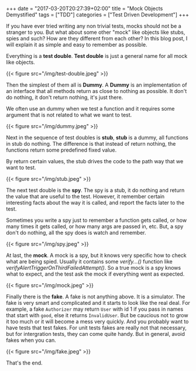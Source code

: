 +++
date = "2017-03-20T20:27:39+02:00"
title = "Mock Objects Demystified"
tags = ["TDD"]
categories = ["Test Driven Development"]
+++

If you have ever tried writing any non trivial tests, mocks should not be a stranger to you. But what about some other "mock" like objects like stubs, spies and such? How are they different from each other? In this blog post, I will explain it as simple and easy to remember as possible.

Everything is a **test double**. **Test double** is just a general name for all mock like objects.

{{< figure src="/img/test-double.jpeg" >}}

Then the simplest of them all is **Dummy**. A **Dummy** is an implementation of an interface that all methods return as close to nothing as possible. It don't do nothing, it don't return nothing, it's just there.

We often use an dummy when we test a function and it requires some argument that is not related to what we want to test.

{{< figure src="/img/dummy.jpeg" >}}

Next in the sequence of test doubles is **stub**, **stub** is a dummy, all functions in stub do nothing. The difference is that instead of return nothing, the functions return some predefined fixed value.

By return certain values, the stub drives the code to the path way that we want to test.

{{< figure src="/img/stub.jpeg" >}}

The next test double is the **spy**. The spy is a stub, it do nothing and return the value that are useful to the test. However, it remember certain interesting facts about the way it is called, and report the facts later to the test.

Sometimes you write a spy just to remember a function gets called, or how many times it gets called, or how many args are passed in, etc. But, a spy don't do nothing, all the spy does is watch and remember.

{{< figure src="/img/spy.jpeg" >}}

At last, the **mock**. A mock is a spy, but it knows very specific how to check what are being spied. Usually it contains some *verify...()* function like *verifyAlertTriggerOnThirdFailedAttempt()*. So a true mock is a spy knows what to expect, and the test ask the mock if everything went as expected.

{{< figure src="/img/mock.jpeg" >}}

Finally there is the **fake**. A fake is not anything above. It is a simulator. The fake is very smart and complicated and it starts to look like the real deal. For example, a fake `Authorizer` may return `User` with id 1 if you pass in names that start with `good`, else it returns `InvalidUser`. But be caucious not to grow it too much or it will become a mess very quickly. And you probably want to have tests that test fakes. For unit tests fakes are really not that necessary, but for intergration tests, they can come quite handy. But in general, avoid fakes when you can.

{{< figure src="/img/fake.jpeg" >}}

That's the end.
